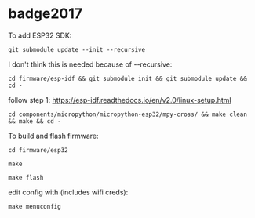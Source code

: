 # badge2017

To add ESP32 SDK:

`git submodule update --init --recursive`

I don't think this is needed because of --recursive:

`cd firmware/esp-idf && git submodule init && git submodule update && cd -`

follow step 1: https://esp-idf.readthedocs.io/en/v2.0/linux-setup.html

`cd components/micropython/micropython-esp32/mpy-cross/ && make clean && make && cd -`

To build and flash firmware:

`cd firmware/esp32`

`make`

`make flash`

edit config with (includes wifi creds):

`make menuconfig`
